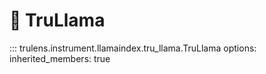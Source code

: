 # 🦙 TruLlama

::: trulens.instrument.llamaindex.tru_llama.TruLlama
    options:
      inherited_members: true
